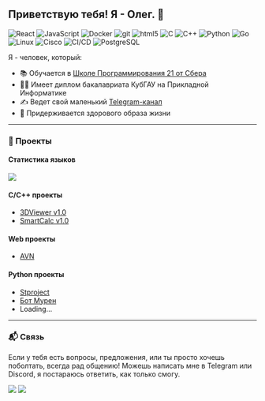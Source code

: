 ## Приветствую тебя! Я - Олег. 👋

<p>
  <img alt="React" src="https://img.shields.io/badge/-React-45b8d8?style=flat-square&logo=react&logoColor=white" />
  <img alt="JavaScript" src="https://img.shields.io/badge/-JavaScript-F7DF1E?style=flat-square&logo=javascript&logoColor=black" />
  <img alt="Docker" src="https://img.shields.io/badge/-Docker-46a2f1?style=flat-square&logo=docker&logoColor=white" />
  <img alt="git" src="https://img.shields.io/badge/-Git-F05032?style=flat-square&logo=git&logoColor=white" />
  <img alt="html5" src="https://img.shields.io/badge/-HTML5-E34F26?style=flat-square&logo=html5&logoColor=white" />
  <img alt="C" src="https://img.shields.io/badge/-C-A8B9CC?style=flat-square&logo=c&logoColor=white" />
  <img alt="C++" src="https://img.shields.io/badge/-C++-00599C?style=flat-square&logo=c%2B%2B&logoColor=white" />
  <img alt="Python" src="https://img.shields.io/badge/-Python-3776AB?style=flat-square&logo=python&logoColor=white" />
  <img alt="Go" src="https://img.shields.io/badge/-Go-00ADD8?style=flat-square&logo=go&logoColor=white" />
  <img alt="Linux" src="https://img.shields.io/badge/-Linux-FCC624?style=flat-square&logo=linux&logoColor=black" />
  <img alt="Cisco" src="https://img.shields.io/badge/-Cisco-1BA0D7?style=flat-square&logo=cisco&logoColor=white" />
  <img alt="CI/CD" src="https://img.shields.io/badge/-CI%2FCD-2088FF?style=flat-square&logo=gitlab&logoColor=white" />
  <img alt="PostgreSQL" src="https://img.shields.io/badge/-PostgreSQL-336791?style=flat-square&logo=postgresql&logoColor=white" />
</p>


Я - человек, который:

- 📚 Обучается в [Школе Программирования 21 от Сбера](https://21-school.ru/)
- 👨‍🎓 Имеет диплом бакалавриата КубГАУ на Прикладной Информатике
- ✍️ Ведет свой маленький [Telegram-канал](https://t.me/kidneyha)
- 💪 Придерживается здорового образа жизни

---

### 🚀 Проекты

#### Статистика языков
![](https://github-profile-summary-cards.vercel.app/api/cards/repos-per-language?username=alicardi&theme=solarized_dark) 

#### C/C++ проекты
- [3DViewer v1.0](https://github.com/Alicardi/3DViewer_v1.0)
- [SmartCalc v1.0](https://github.com/Alicardi/SmartCalc_v1.0)

#### Web проекты
- [AVN](https://github.com/Alicardi/AVN)

#### Python проекты
- [Stproject](https://github.com/Alicardi/Stproject)
- [Бот Мурен](https://github.com/Alicardi/BotMurens)
- Loading...

---

<h3>📬 Связь</h3>
<p>Если у тебя есть вопросы, предложения, или ты просто хочешь поболтать, всегда рад общению!  
Можешь написать мне в Telegram или Discord, я постараюсь ответить, как только смогу.</p>
<p><a href="https://t.me/alicardi"><img src="https://img.shields.io/badge/Написать в Telegram-2CA5E0?style=flat&logo=telegram&logoColor=white"/></a>
<a href="https://discordapp.com/users/267805585049780225/"><img src="https://img.shields.io/badge/Написать в Discord-7289DA?style=flat&logo=discord&logoColor=white"/></a></p>

